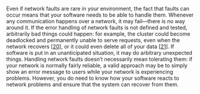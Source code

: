 Even if network faults are rare in your environment, the fact that faults can occur means that
your software needs to be able to handle them. Whenever any communication happens over a network, it
may fail—there is no way around it. 
If the error handling of network faults is not defined and tested, arbitrarily bad things could
happen: for example, the cluster could become deadlocked and permanently unable to serve requests,
even when the network recovers [[20](ch08.html#Kingsbury2014vi)], or it could even delete all of
your data [[21](ch08.html#Sanfilippo2014ty)].
If software is put in an unanticipated situation, it may do arbitrary unexpected things. Handling network faults doesn’t necessarily mean tolerating them: if your network is normally
fairly reliable, a valid approach may be to simply show an error message to users while your network
is experiencing problems. However, you do need to know how your software reacts to network problems
and ensure that the system can recover from them.